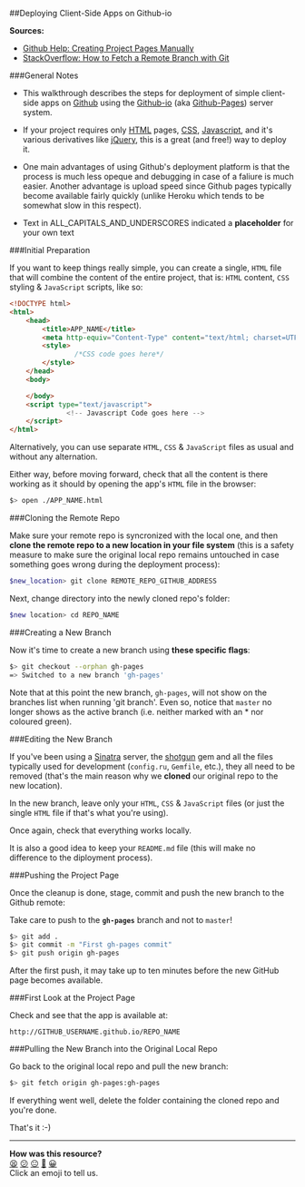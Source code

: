 ##Deploying Client-Side Apps on Github-io

__Sources:__

* [Github Help: Creating Project Pages Manually](https://help.github.com/articles/creating-project-pages-manually)
* [StackOverflow: How to Fetch a Remote Branch with Git](http://stackoverflow.com/questions/9537392/git-fetch-remote-branch)


###General Notes

* This walkthrough describes the steps for deployment of simple client-side 
apps on [Github](https://github.com) using the [Github-io](https://pages.github.com) 
(aka [Github-Pages](https://pages.github.com)) server system.

* If your project requires only [HTML](http://en.wikipedia.org/wiki/HTML) pages,
  [CSS](http://www.w3schools.com/css/css3_intro.asp), 
  [Javascript](http://en.wikipedia.org/wiki/JavaScript), and it's various derivatives 
  like [jQuery](http://jquery.com), this is a great (and free!) way to deploy it.

* One main advantages of using Github's deployment platform is that 
  the process is much less opeque and debugging in case 
  of a faliure is much easier. Another advantage is upload speed since Github pages 
  typically become available fairly quickly 
  (unlike Heroku which tends to be somewhat slow in this respect).  

* Text in ALL_CAPITALS_AND_UNDERSCORES indicated a __placeholder__ for your own text 


###Initial Preparation

If you want to keep things really simple, you can create a single, `HTML` file 
that will combine the content of the entire project, that is: `HTML` content, 
`CSS` styling &amp; `JavaScript` scripts, like so:

```html
<!DOCTYPE html>
<html>
	<head>
	    <title>APP_NAME</title>
        <meta http-equiv="Content-Type" content="text/html; charset=UTF-8">
		<style>
				/*CSS code goes here*/
		</style>
	</head>
	<body>

	</body>
	<script type="text/javascript">
			  <!-- Javascript Code goes here -->
	</script>
</html>
```

Alternatively, you can use separate `HTML`, `CSS` &amp; `JavaScript` files 
as usual and without any alternation.

Either way, before moving forward, check that all the content is there working 
as it should by opening the app's `HTML` file in the browser:

```bash
$> open ./APP_NAME.html
```


###Cloning the Remote Repo

Make sure your remote repo is syncronized with the local one, and then 
__clone the remote repo to a new location in your file system__
(this is a safety measure to make sure the original 
local repo remains untouched in case something goes wrong during the deployment 
process):

```bash
$new_location> git clone REMOTE_REPO_GITHUB_ADDRESS
```

Next, change directory into the newly cloned repo's folder:

```bash
$new location> cd REPO_NAME
```


###Creating a New Branch

Now it's time to create a new branch using __these specific flags__:

```bash
$> git checkout --orphan gh-pages
=> Switched to a new branch 'gh-pages'
```

Note that at this point the new branch, `gh-pages`, will not show on the 
branches list when running 'git branch'. Even so, notice that `master` no longer 
shows as the active branch (i.e. neither marked with an * nor coloured green).


###Editing the New Branch

If you've been using a [Sinatra](http://www.sinatrarb.com/) server, 
the [shotgun](https://github.com/rtomayko/shotgun) gem and all the files 
typically used for development (`config.ru`, `Gemfile`, etc.), they all need to 
be removed (that's the main reason why we __cloned__ our original 
repo to the new location).

In the new branch, leave only your `HTML`, `CSS` &amp; `JavaScript` files 
(or just the single `HTML` file if that's what you're using).

Once again, check that everything works locally.

It is also a good idea to keep your `README.md` file (this will 
make no difference to the diployment process).


###Pushing the Project Page

Once the cleanup is done, stage, commit and push the new branch 
to the Github remote:

Take care to push to the __`gh-pages`__ branch and not to `master`!

```bash
$> git add .
$> git commit -m "First gh-pages commit"
$> git push origin gh-pages
```

After the first push, it may take up to ten minutes before the new GitHub page 
becomes available.


###First Look at the Project Page

Check and see that the app is available at:

```
http://GITHUB_USERNAME.github.io/REPO_NAME
```


###Pulling the New Branch into the Original Local Repo

Go back to the original local repo and pull the new branch:

```bash
$> git fetch origin gh-pages:gh-pages
```

If everything went well, delete the folder containing the cloned repo and 
you're done.

That's it :-)

<!-- BEGIN GENERATED SECTION DO NOT EDIT -->

---

**How was this resource?**  
[😫](https://airtable.com/shrUJ3t7KLMqVRFKR?prefill_Repository=course&prefill_File=walkthroughs/github-io.md&prefill_Sentiment=😫) [😕](https://airtable.com/shrUJ3t7KLMqVRFKR?prefill_Repository=course&prefill_File=walkthroughs/github-io.md&prefill_Sentiment=😕) [😐](https://airtable.com/shrUJ3t7KLMqVRFKR?prefill_Repository=course&prefill_File=walkthroughs/github-io.md&prefill_Sentiment=😐) [🙂](https://airtable.com/shrUJ3t7KLMqVRFKR?prefill_Repository=course&prefill_File=walkthroughs/github-io.md&prefill_Sentiment=🙂) [😀](https://airtable.com/shrUJ3t7KLMqVRFKR?prefill_Repository=course&prefill_File=walkthroughs/github-io.md&prefill_Sentiment=😀)  
Click an emoji to tell us.

<!-- END GENERATED SECTION DO NOT EDIT -->

